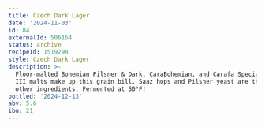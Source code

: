 ```yaml
---
title: Czech Dark Lager
date: '2024-11-03'
id: 84
externalId: 506164
status: archive
recipeId: 1519298
style: Czech Dark Lager
description: >-
  Floor-malted Bohemian Pilsner & Dark, CaraBohemian, and Carafa Special Type
  III malts make up this grain bill. Saaz hops and Pilsner yeast are the only
  other ingredients. Fermented at 50°F!
bottled: '2024-12-13'
abv: 5.6
ibu: 21
---
```

